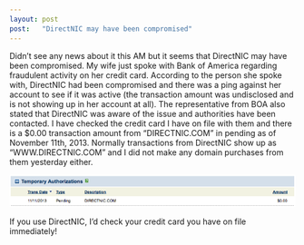```yaml
---
layout: post
post:   "DirectNIC may have been compromised"
---
```


Didn’t see any news about it this AM but it seems that DirectNIC may have been compromised. My wife just spoke with Bank of America regarding fraudulent activity on her credit card. According to the person she spoke with, DirectNIC had been compromised and there was a ping against her account to see if it was active (the transaction amount was undisclosed and is not showing up in her account at all). The representative from BOA also stated that DirectNIC was aware of the issue and authorities have been contacted. I have checked the credit card I have on file with them and there is a $0.00 transaction amount from “DIRECTNIC.COM” in pending as of November 11th, 2013. Normally transactions from DirectNIC show up as “WWW.DIRECTNIC.COM” and I did not make any domain purchases from them yesterday either.

![Fraudulent Ping](/images/directnic-compromised.png)

If you use DirectNIC, I’d check your credit card you have on file immediately!
